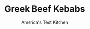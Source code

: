 ---
layout: ../../layouts/MarkdownPostLayout.astro
title: Greek Beef Kebabs
author: America's Test Kitchen
pubDate: 2023-03-15
description: "You don’t need to fly to Greece just to get a flavorful kebab."
image_url: https://res.cloudinary.com/hksqkdlah/image/upload/ar_1:1,c_fill,dpr_2.0,f_auto,fl_lossy.progressive.strip_profile,g_faces:auto,q_auto:low,w_344/9460_sfs-greek-beef-satay-pitas-05
tags: ["Main Courses","Greek","Beef","Weeknight","Grilling & Barbecue"]
calories: 3284
protein: 34
carbohydrates: 28
fats: 
fiber: 4
ingredients: ["2 tablespoons, lemon juice","3 , garlic cloves, minced",", Salt and pepper","1/2 teaspoon, dried oregano","6 tablespoons, olive oil","8 ounces block, feta cheese, sliced 1/2 inch thick","6 (10-inch), pita breads","1 (1 1/2-pound), flank steak, trimmed, halved lengthwise, and sliced 1/4 inch thick","2 ounces, baby arugula (2 cups)","1/2 cup, pitted kalamata olives, halved"]
serves: 6
time: "30 minutes"
instructions: ["Combine lemon juice, garlic, ¾ teaspoon salt, ½ teaspoon pepper, and oregano in bowl. Slowly whisk in oil until thoroughly incorporated. Brush feta slices and pita with 2 tablespoons vinaigrette.","Toss steak with 5 tablespoons vinaigrette. Thread steak onto six 12-inch skewers, folding each piece over as necessary to fit into a compact shape. Grill skewers over hot fire until lightly charred, 1 to 2 minutes per side. Transfer steak to platter and tent loosely with foil.","Grill feta and pita over hot fire until lightly charred, about 1 minute per side. Transfer to platter with steak. Toss arugula and olives with remaining 1 tablespoon vinaigrette. Season with salt and pepper to taste. Serve greens with steak, feta, and pita."]
nutrition: ["506 mg Potassium","434 mg Phosphorus","244 mg Calcium","4 mg Iron","67 mg Magnesium","695 mg Sodium","6 mg Zinc","33 g Fat","9 mg Niacin (B3)","16 g Monounsaturated","2 g Polyunsaturated","2 mg Vitamin C","110 mg Cholesterol","11 g Saturated","4 g Fiber","45 µg Folate (food)","2 g Sugars","15 µg Vitamin K","130 g Water","28 g Carbs","45 µg Folate equivalent (total)","34 g Protein","2 mg Vitamin E","1 µg Vitamin B12","52 µg Vitamin A","547 kcal Energy","3284 calories"]
notes: "The test kitchen recommends Norpro’s 12-inch Stainless Steel Skewers."
---